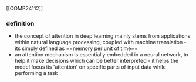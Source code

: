 [[COMP24112]]

### definition
- the concept of attention in deep learning mainly stems from applications within natural language processing, coupled with machine translation - its simply defined as ==memory per unit of time==
- an attention mechanism is essentially embedded in a neural network, to help it make decisions which can be better interpreted - it helps the model focus its 'attention' on specific parts of input data while performing a task